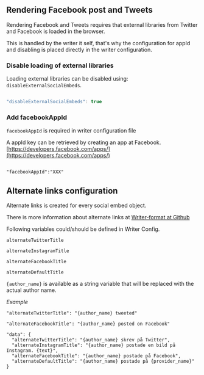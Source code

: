 ## Rendering Facebook post and Tweets

Rendering Facebook and Tweets requires that external libraries from Twitter and Facebook is loaded in the browser.

This is handled by the writer it self, that's why the configuration for appId and disabling is placed directly in the writer configuration.


### Disable loading of external libraries

Loading external libraries can be disabled using: `disableExternalSocialEmbeds`.

```javascript

"disableExternalSocialEmbeds": true

```

### Add facebookAppId 

`facebookAppId` is required in writer configuration file

A appId key can be retrieved by creating an app at Facebook. [https://developers.facebook.com/apps/](https://developers.facebook.com/apps/)


```

"facebookAppId":"XXX"

```



## Alternate links configuration

Alternate links is created for every social embed object. 

There is more information about alternate links at [Writer-format at Github](https://github.com/Infomaker/writer-format/blob/master/newsml/newsitem/newsitem-text.xml)



Following variables could/should be defined in Writer Config.

`alternateTwitterTitle`

`alternateInstagramTitle`

`alternateFacebookTitle`

`alternateDefaultTitle`

        
`{author_name}` is available as a string variable that will be replaced with the actual author name.
        
_Example_

`"alternateTwitterTitle": "{author_name} tweeted"`

`"alternateFacebookTitle": "{author_name} posted on Facebook"`
        
        
```
"data": {
  "alternateTwitterTitle": "{author_name} skrev på Twitter",
  "alternateInstagramTitle": "{author_name} postade en bild på Instagram. {text}",
  "alternateFacebookTitle": "{author_name} postade på Facebook",
  "alternateDefaultTitle": "{author_name} postade på {provider_name}"
}
```


